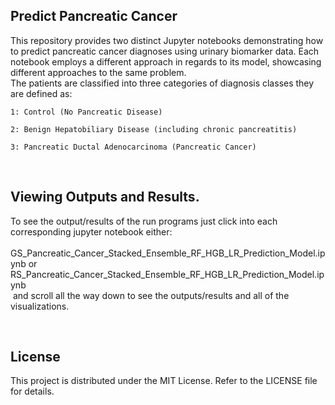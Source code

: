 Predict Pancreatic Cancer
-------------------------------

This repository provides two distinct Jupyter notebooks demonstrating how to predict pancreatic cancer diagnoses using urinary biomarker data. Each notebook employs a different approach in regards to its model, showcasing different approaches to the same problem. 
<br>
The patients are classified into three categories of diagnosis classes they are defined as:

	1: Control (No Pancreatic Disease)
 	
	2: Benign Hepatobiliary Disease (including chronic pancreatitis)
 	
	3: Pancreatic Ductal Adenocarcinoma (Pancreatic Cancer)
<br>

Viewing Outputs and Results.
-------------------------------

To see the output/results of the run programs just click into each corresponding jupyter notebook either: 
<br> GS_Pancreatic_Cancer_Stacked_Ensemble_RF_HGB_LR_Prediction_Model.ipynb or RS_Pancreatic_Cancer_Stacked_Ensemble_RF_HGB_LR_Prediction_Model.ipynb
<br> and scroll all the way down to see the outputs/results and all of the visualizations.

<br>


License
-------------------------------
This project is distributed under the MIT License. Refer to the LICENSE file for details.
